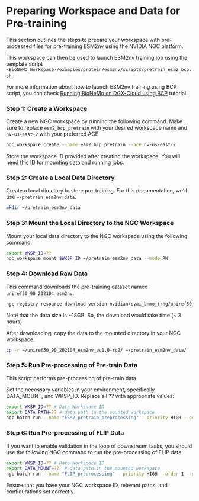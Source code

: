 
# Preparing Workspace and Data for Pre-training

This section outlines the steps to prepare your workspace with pre-processed files for pre-training ESM2nv using the NVIDIA NGC platform. 

This workspace can then be used to launch ESM2nv training job using the template script `<BioNeMO_Workspace>/examples/protein/esm2nv/scripts/pretrain_esm2_bcp.sh`. 

For more information about how to launch ESM2nv training using BCP script, you can check [Running BioNeMo on DGX-Cloud using BCP](./bcp-specific-commands-fw.md) tutorial.

### Step 1: Create a Workspace
Create a new NGC workspace by running the following command. Make sure to replace `esm2_bcp_pretrain` with your desired workspace name and `nv-us-east-2` with your preferred ACE
```bash
ngc workspace create --name esm2_bcp_pretrain --ace nv-us-east-2
```
Store the workspace ID provided after creating the workspace. You will need this ID for mounting data and running jobs.

### Step 2: Create a Local Data Directory
Create a local directory to store pre-training. For this documentation, we'll use `~/pretrain_esm2nv_data`.
```bash
mkdir ~/pretrain_esm2nv_data
```
### Step 3: Mount the Local Directory to the NGC Workspace
Mount your local data directory to the NGC workspace using the following command.
```bash
export WKSP_ID=??
ngc workspace mount $WKSP_ID ~/pretrain_esm2nv_data --mode RW
```

### Step 4: Download Raw Data
This command downloads the pre-training dataset named `uniref50_90_202104_esm2nv`.
```bash
ngc registry resource download-version nvidian/cvai_bnmo_trng/uniref50_90_202104_esm2nv:v1.0-rc2 --dest ~/
```
Note that the data size is ~18GB. So, the download would take time (~ 3 hours)

After downloading, copy the data to the mounted directory in your NGC workspace.
```bash
cp -r ~/uniref50_90_202104_esm2nv_vv1.0-rc2/ ~/pretrain_esm2nv_data/
```

### Step 5: Run Pre-processing of Pre-train Data

This script performs pre-processing of pre-train data.

Set the necessary variables in your environment, specifically DATA_MOUNT, and WKSP_ID. Replace all ?? with appropriate values:

```bash
export WKSP_ID=?? # Data Workspace ID
export DATA_PATH=?? # data path in the mounted workspace
ngc batch run --name "ESM2_pretrain_preprocessing" --priority HIGH --order 1 --preempt RUNONCE --min-timeslice 0s --total-runtime 172800s --ace nv-us-east-2 --instance dgxa100.80g.2.norm --commandline "cd /workspace/bionemo/examples/protein/esm2nv/ && python pretrain.py do_training=False ++model.data.val_size=??  ++model.data.test_size=?? ++model.data.uf50_datapath=/data/${DATA_PATH}/uniref50_train_filt.fasta  ++model.data.uf90_datapath=/data/${DATA_PATH}/ur90_ur50_sampler.fasta   ++model.data.cluster_mapping_tsv=/data/${DATA_PATH}/mapping.tsv  ++model.data.dataset_path=/data/${DATA_PATH}/uf50 ++model.data.uf90.uniref90_path=/data/${DATA_PATH}/uf90" --result /results --image ?? --org ?? --team ?? --workspace ${WKSP_ID}:/data:RW --label ml__bionemo
```

### Step 6: Run Pre-processing of FLIP Data
If you want to enable validation in the loop of downstream tasks, you should use the following NGC command to run the pre-processing of FLIP data. 

```bash
export WKSP_ID=?? # Data Workspace ID
export DATA_MOUNT=??  # data path in the mounted workspace
ngc batch run --name "FLIP_preprocessing" --priority HIGH --order 1 --preempt RUNONCE --min-timeslice 0s --total-runtime 172800s --ace nv-us-east-2 --instance dgxa100.80g.2.norm --commandline "cd /workspace/bionemo/examples/protein/downstream && python downstream_sec_str.py do_training=False ++model.data.preprocessed_data_path=/data/${DATA_MOUNT}" --result /results --image ?? --org ?? --team ?? --workspace ${WKSP_ID}:/data:RW --label ml__bionemo
```
Ensure that you have your NGC workspace ID, relevant paths, and configurations set correctly.


